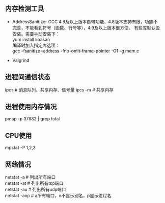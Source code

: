 ## 内存检测工具
* AddressSanitizer
GCC 4.8及以上版本自带功能，4.8版本支持有限，功能不完善，不能看到符号（函数、行号等），4.9及以上版本很方便。
有些库默认没安装。需要手动安装下：  
yum install libasan  
编译时加入指定库选项：  
gcc -fsanitize=address -fno-omit-frame-pointer -O1 -g mem.c

* Valgrind


## 进程间通信状态
ipcs    # 消息队列、共享内存、信号量
ipcs -m # 共享内存

## 进程使用内存情况
pmap -p 37682 | grep total

## CPU使用
mpstat -P 1,2,3

## 网络情况
netstat -a    # 列出所有端口  
netstat -at   # 列出所有tcp端口  
netstat -au   # 列出所有udp端口  
netstat -anp  # a所有端口，n不显示别名，p显示进程名  
